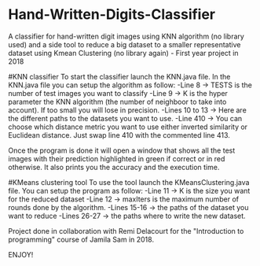 # Hand-Written-Digits-Classifier
A classifier for hand-written digit images using KNN algorithm (no library used) and a side tool to reduce a big dataset to a smaller representative dataset 
using Kmean Clustering (no library again) - First year project in 2018 

#KNN classifier
To start the classifier launch the KNN.java file.
In the KNN.java file you can setup the algorithm as follow:
  -Line 8 -> TESTS is the number of test images you want to classify
  -Line 9 -> K is the hyper parameter the KNN algorithm (the number of neighboor to take into account). If too small you will lose in precision.
  -Lines 10 to 13 -> Here are the different paths to the datasets you want to use.
  -Line 410 -> You can choose which distance metric you want to use either inverted similarity or Euclidean distance. Just swap line 410 with the commented line 413.
 
Once the program is done it will open a window that shows all the test images with their prediction highlighted in green if correct or in red otherwise. 
It also prints you the accuracy and the execution time.
 
#KMeans clustering tool
To use the tool launch the KMeansClustering.java file.
You can setup the program as follow:
  -Line 11 -> K is the size you want for the reduced dataset
  -Line 12 -> maxIters is the maximum number of rounds done by the algorithm.
  -Lines 15-16 -> the paths of the dataset you want to reduce
  -Lines 26-27 -> the paths where to write the new dataset.
  
  
  
 Project done in collaboration with Remi Delacourt for the "Introduction to programming" course of Jamila Sam in 2018.
 
 ENJOY!
    
